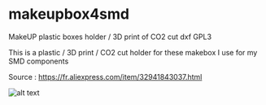 # makeupbox4smd
MakeUP plastic boxes holder / 3D print of CO2 cut dxf
GPL3

This is a plastic / 3D print / CO2 cut holder for these makebox
I use for my SMD components

Source : https://fr.aliexpress.com/item/32941843037.html


![alt text](http://url/to/img.png)
